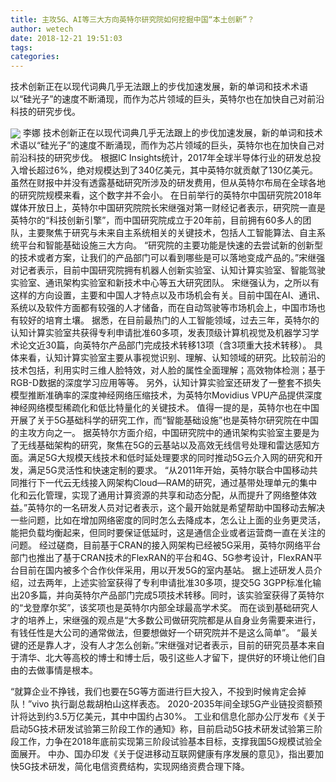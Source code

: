 ```yaml
---
title: 主攻5G、AI等三大方向英特尔研究院如何挖掘中国“本土创新”？
author: wetech
date: 2018-12-21 19:51:03
tags: 
categories: 
---
```

技术创新正在以现代词典几乎无法跟上的步伐加速发展，新的单词和技术术语以“硅光子”的速度不断涌现，而作为芯片领域的巨头，英特尔也在加快自己对前沿科技的研究步伐。
<!-- more -->
<img align="center" border="0" src="https://imgcdn.yicai.com/uppics/images/2018/12/c3f3486bc70f6e0c07fef082c1b99093.jpg" />
李娜
技术创新正在以现代词典几乎无法跟上的步伐加速发展，新的单词和技术术语以“硅光子”的速度不断涌现，而作为芯片领域的巨头，英特尔也在加快自己对前沿科技的研究步伐。
根据IC Insights统计，2017年全球半导体行业的研发总投入增长超过6%，绝对规模达到了340亿美元，其中英特尔就贡献了130亿美元。虽然在财报中并没有透露基础研究所涉及的研发费用，但从英特尔布局在全球各地的研究院规模来看，这个数字并不会小。
在日前举行的英特尔中国研究院2018年媒体开放日上，英特尔中国研究院院长宋继强对第一财经记者表示，研究院一直是英特尔的“科技创新引擎”，而中国研究院成立于20年前，目前拥有60多人的团队，主要聚焦于研究与未来自主系统相关的关键技术，包括人工智能算法、自主系统平台和智能基础设施三大方向。
“研究院的主要功能是快速的去尝试新的创新型的技术或者方案，让我们的产品部门可以看到哪些是可以落地变成产品的。”宋继强对记者表示，目前中国研究院拥有机器人创新实验室、认知计算实验室、智能驾驶实验室、通讯架构实验室和新技术中心等五大研究团队。
宋继强认为，之所以有这样的方向设置，主要和中国人才特点以及市场机会有关。目前中国在AI、通讯、系统以及软件方面都有较强的人才储备，而在自动驾驶等市场机会上，中国市场也有较好的培育土壤。
据悉，在目前最热门的人工智能领域，过去三年，英特尔的认知计算实验室共获得专利申请批准60多项，发表顶级计算机视觉及机器学习学术论文近30篇，向英特尔产品部门完成技术转移13项（含3项重大技术转移）。
具体来看，认知计算实验室主要从事视觉识别、理解、认知领域的研究。比较前沿的技术包括，利用实时三维人脸特效，对人脸的属性全面理解；高效物体检测；基于RGB-D数据的深度学习应用等等。
另外，认知计算实验室还研发了一整套不损失模型推断准确率的深度神经网络压缩技术，为英特尔Movidius VPU产品提供深度神经网络模型稀疏化和低比特量化的关键技术。
值得一提的是，英特尔也在中国开展了关于5G基础科学的研究工作，而“智能基础设施”也是英特尔研究院在中国的主攻方向之一。
据英特尔方面介绍，中国研究院中的通讯架构实验室主要是为了无线基础架构的研究，聚焦在5G的云基站以及高效无线信号处理和雷达感知方面。满足5G大规模天线技术和低时延处理要求的同时推动5G云介入网的研究和开发，满足5G灵活性和快速定制的要求。
“从2011年开始，英特尔联合中国移动共同推行下一代云无线接入网架构Cloud—RAM的研究，通过基带处理单元的集中化和云化管理，实现了通用计算资源的共享和动态分配，从而提升了网络整体效益。”英特尔的一名研发人员对记者表示，这个最开始就是希望帮助中国移动去解决一些问题，比如在增加网络密度的同时怎么去降成本，怎么让上面的业务更灵活，能把负载均衡起来，但同时要保证低延时，这是通信企业或者运营商一直在关注的问题。
经过磋商，目前基于CRAN的接入网架构已经被5G采用，英特尔网络平台部门也推出了基于CRAN技术的FlexRAN的平台和4G、5G参考设计，FlexRAN平台目前在国内被多个合作伙伴采用，用以开发5G的室内基站。
据上述研发人员介绍，过去两年，上述实验室获得了专利申请批准30多项，提交5G 3GPP标准化输出20多篇，并向英特尔产品部门完成5项技术转移。同时，该实验室获得了英特尔的“戈登摩尔奖”，该奖项也是英特尔内部全球最高学术奖。
而在谈到基础研究人才的培养上，宋继强的观点是“大多数公司做研究院都是从自身业务需要来进行，有钱任性是大公司的通常做法，但要想做好一个研究院并不是这么简单”。
“最关键的还是靠人才，没有人才怎么创新。”宋继强对记者表示，目前的研究员基本来自于清华、北大等高校的博士和博士后，吸引这些人才留下，提供好的环境让他们自由的去做事情是根本。
 
 
“就算企业不挣钱，我们也要在5G等方面进行巨大投入，不投到时候肯定会掉队！”vivo 执行副总裁胡柏山这样表态。
2020-2035年间全球5G产业链投资额预计将达到约3.5万亿美元，其中中国约占30%。
工业和信息化部办公厅发布《关于启动5G技术研发试验第三阶段工作的通知》称，目前启动5G技术研发试验第三阶段工作，力争在2018年底前实现第三阶段试验基本目标，支撑我国5G规模试验全面展开。
中办、国办印发《关于促进移动互联网健康有序发展的意见》，指出要加快5G技术研发，简化电信资费结构，实现网络资费合理下降。
